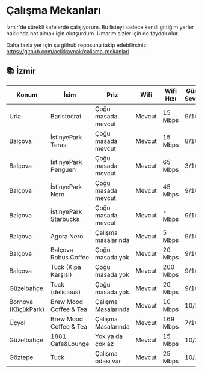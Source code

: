 # Çalışma Mekanları


İzmir'de sürekli kafelerde çalışıyorum. Bu listeyi sadece kendi gittiğim yerler hakkında not almak için olutşurdum.
Umarım sizler için de faydalı olur.

Daha fazla yer için şu github reposunu takip edebilirsiniz: https://github.com/acikkaynak/calisma-mekanlari


## 📚 İzmir 

| Konum                       | İsim                   | Priz                   |   Wifi   | Wifi Hızı | Gürültü Seviyesi | Çalışma Saatleri | Instagram Adresi     |
|-----------------------------|------------------------|------------------------|----------|-----------|------------------|------------------|----------------------|
| Urla                        | Baristocrat            | Çoğu masada mevcut     |  Mevcut  |  15 Mbps  |       9/10       |   10:00 - 22:00  | @baristocrat3rd      |
| Balçova                     | İstinyePark Teras      | Çoğu masada mevcut     |  Mevcut  |  15 Mbps  |       8/10       |   10:00 - 01:00  | @istinyeparkteras    |
| Balçova                     | İstinyePark Penguen    | Çoğu masada mevcut     |  Mevcut  |  65 Mbps  |       3/10       |   10:00 - 22:00  | @penguen.kitabevi    |
| Balçova                     | İstinyePark Nero       | Çoğu masada mevcut     |  Mevcut  |  45 Mbps  |       9/10       |   10:00 - 22:00  | @caffenero           |
| Balçova                     | İstinyePark Starbucks  | Çoğu masada mevcut     |  Mevcut  |   - Mbps  |       9/10       |   10:00 - 22:00  | @starbucks_tr        |
| Balçova                     | Agora Nero             | Çalışma masalarında    |  Mevcut  |   5 Mbps  |       9/10       |   10:00 - 22:00  | @caffenero           |
| Balçova                     | Balçova Robus Coffee   | Çoğu masada yok        |  Mevcut  |  20 Mbps  |       9/10       |   10:00 - 22:00  | @robustcoffeeshop    |
| Balçova                     | Tuck (Kipa Karşısı)    | Çoğu masada yok        |  Mevcut  |  200 Mbps |       9/10       |         -        | @tuckcoffee          |
| Güzelbahçe                  | Tuck (delicious)       | Çoğu masada yok        |  Mevcut  |  20 Mbps  |       9/10       |         -        | @tuckcoffee          |
| Bornova (KüçükPark)         | Brew Mood Coffee & Tea | Çalışma Masalarında    |  Mevcut  |  10 Mbps  |       10/10      |   10:00 - 22:00  | @brewmoodturkiye     |
| Üçyol                       | Brew Mood Coffee & Tea | Çalışma Masalarında    |  Mevcut  |  169 Mbps |       7/10       |   10:00 - 22:00  | @brewmoodturkiye     |
| Güzelbahçe                  |  1881 Cafe&Lounge      | Yok ya da çok az       |  Mevcut  |  15 Mbps  |       10/3       |         -        | @1881cafelounge      |
| Göztepe                     | Tuck                   | Çalışma odası var      |  Mevcut  |  25 Mbps  |       10/10      |         -        | @tuckcoffee          |


